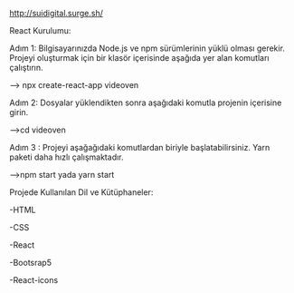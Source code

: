 http://suidigital.surge.sh/

React Kurulumu:

Adım 1: Bilgisayarınızda Node.js ve npm sürümlerinin yüklü olması gerekir. Projeyi oluşturmak için bir klasör içerisinde aşağıda yer alan komutları çalıştırın.  

--> npx create-react-app videoven

Adım 2: Dosyalar yüklendikten sonra aşağıdaki komutla projenin içerisine girin.

-->cd videoven

Adım 3 : Projeyi aşağağıdaki komutlardan biriyle başlatabilirsiniz. Yarn paketi daha hızlı çalışmaktadır.

-->npm start yada yarn start

Projede Kullanılan Dil ve Kütüphaneler:

-HTML

-CSS

-React

-Bootsrap5

-React-icons
